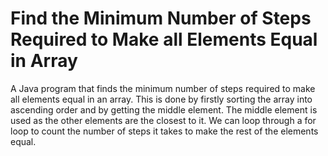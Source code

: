 # Find the Minimum Number of Steps Required to Make all Elements Equal in Array
A Java program that finds the minimum number of steps required to make all elements equal in an array. This is done by firstly sorting the array into ascending order and by getting the middle element. The middle element is used as the other elements are the closest to it. We can loop through a for loop to count the number of steps it takes to make the rest of the elements equal.


